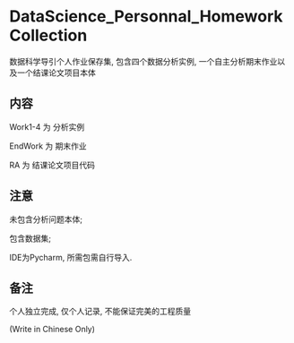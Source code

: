 # DataScience_Personnal_HomeworkCollection
数据科学导引个人作业保存集, 包含四个数据分析实例, 一个自主分析期末作业以及一个结课论文项目本体


内容
-
Work1-4 为 分析实例

EndWork 为 期末作业

RA 为 结课论文项目代码


注意
-
未包含分析问题本体;

包含数据集;

IDE为Pycharm, 所需包需自行导入.

备注
-

个人独立完成, 仅个人记录, 不能保证完美的工程质量

(Write in Chinese Only)
